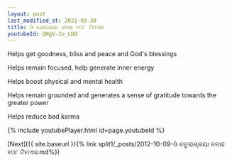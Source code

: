 ```yaml
---
layout: post
last_modified_at: 2021-03-30
title: ଓଁ ଯୋଗାୟୋ ନମାହ ୧୦୮ ଟିମଏସ
youtubeId: QHgV-Jo_LD8
---
```

 
 
Helps get goodness, bliss and peace and God's blessings
 
Helps remain focused, help generate inner energy 
 
Helps boost physical and mental health 
 
Helps remain grounded and generates a sense of gratitude towards the greater power 
 
Helps reduce bad karma
 
 
 
 


{% include youtubePlayer.html id=page.youtubeId %}
 
[Next]({{ site.baseurl }}{% link  split1/_posts/2012-10-09-ଓଁ ଚତୁରାଶ୍ରୟା ନମାହ ୧୦୮ ଟିମଏସ.md%})
 
